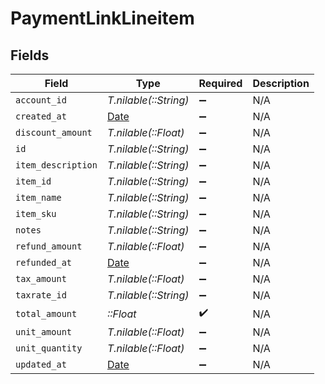 # PaymentLinkLineitem


## Fields

| Field                                                                | Type                                                                 | Required                                                             | Description                                                          |
| -------------------------------------------------------------------- | -------------------------------------------------------------------- | -------------------------------------------------------------------- | -------------------------------------------------------------------- |
| `account_id`                                                         | *T.nilable(::String)*                                                | :heavy_minus_sign:                                                   | N/A                                                                  |
| `created_at`                                                         | [Date](https://ruby-doc.org/stdlib-2.6.1/libdoc/date/rdoc/Date.html) | :heavy_minus_sign:                                                   | N/A                                                                  |
| `discount_amount`                                                    | *T.nilable(::Float)*                                                 | :heavy_minus_sign:                                                   | N/A                                                                  |
| `id`                                                                 | *T.nilable(::String)*                                                | :heavy_minus_sign:                                                   | N/A                                                                  |
| `item_description`                                                   | *T.nilable(::String)*                                                | :heavy_minus_sign:                                                   | N/A                                                                  |
| `item_id`                                                            | *T.nilable(::String)*                                                | :heavy_minus_sign:                                                   | N/A                                                                  |
| `item_name`                                                          | *T.nilable(::String)*                                                | :heavy_minus_sign:                                                   | N/A                                                                  |
| `item_sku`                                                           | *T.nilable(::String)*                                                | :heavy_minus_sign:                                                   | N/A                                                                  |
| `notes`                                                              | *T.nilable(::String)*                                                | :heavy_minus_sign:                                                   | N/A                                                                  |
| `refund_amount`                                                      | *T.nilable(::Float)*                                                 | :heavy_minus_sign:                                                   | N/A                                                                  |
| `refunded_at`                                                        | [Date](https://ruby-doc.org/stdlib-2.6.1/libdoc/date/rdoc/Date.html) | :heavy_minus_sign:                                                   | N/A                                                                  |
| `tax_amount`                                                         | *T.nilable(::Float)*                                                 | :heavy_minus_sign:                                                   | N/A                                                                  |
| `taxrate_id`                                                         | *T.nilable(::String)*                                                | :heavy_minus_sign:                                                   | N/A                                                                  |
| `total_amount`                                                       | *::Float*                                                            | :heavy_check_mark:                                                   | N/A                                                                  |
| `unit_amount`                                                        | *T.nilable(::Float)*                                                 | :heavy_minus_sign:                                                   | N/A                                                                  |
| `unit_quantity`                                                      | *T.nilable(::Float)*                                                 | :heavy_minus_sign:                                                   | N/A                                                                  |
| `updated_at`                                                         | [Date](https://ruby-doc.org/stdlib-2.6.1/libdoc/date/rdoc/Date.html) | :heavy_minus_sign:                                                   | N/A                                                                  |